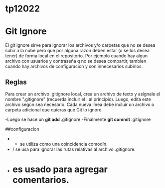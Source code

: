 # tp12022
# Git Ignore 
El git ignore sirve para ignorar los archivos y/o carpetas que no se desea subir a la nube pero que por alguna razon deben estar (o se los desea tener) de forma local en el repositorio. Por ejemplo cuando hay algun archivo con usuarios y contraseña q no se desea compartir, tambien cuando hay archivos de configuracion y son innecesarios subirlos.

## Reglas

Para crear un archivo .gitignore local, crea un archivo de texto y asígnale el nombre ".gitignore" (recuerda incluir el . al principio). Luego, edita este archivo según sea necesario. Cada nueva línea debe incluir un archivo o carpeta adicional que quieras que Git lo ignore.

-Luego se hace un **git add** .gitignore
-Finalmente **git commit** .gitignore

##configuracion

- * se utiliza como una coincidencia comodín.
- / se usa para ignorar las rutas relativas al archivo .gitignore.
- # es usado para agregar comentarios.

